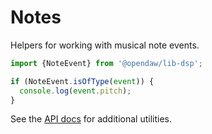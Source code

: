 # Notes

Helpers for working with musical note events.

```ts
import {NoteEvent} from '@opendaw/lib-dsp';

if (NoteEvent.isOfType(event)) {
  console.log(event.pitch);
}
```

See the [API docs](https://opendaw.org/docs/api/dsp/) for additional utilities.

